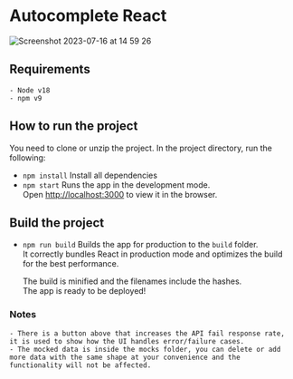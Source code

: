 # Autocomplete React

![Screenshot 2023-07-16 at 14 59 26](https://github.com/i-moreno/autocomplete/assets/48337508/1681588b-a150-4c0f-a091-4531dfaa8c0a)

## Requirements

    - Node v18
    - npm v9

## How to run the project

You need to clone or unzip the project.
In the project directory, run the following:

- `npm install`
  Install all dependencies
- `npm start`
  Runs the app in the development mode.\
  Open [http://localhost:3000](http://localhost:3000) to view it in the browser.

## Build the project

- `npm run build`
  Builds the app for production to the `build` folder.\
   It correctly bundles React in production mode and optimizes the build for the best performance.

  The build is minified and the filenames include the hashes.\
   The app is ready to be deployed!

### Notes

    - There is a button above that increases the API fail response rate, it is used to show how the UI handles error/failure cases.
    - The mocked data is inside the mocks folder, you can delete or add more data with the same shape at your convenience and the functionality will not be affected.

